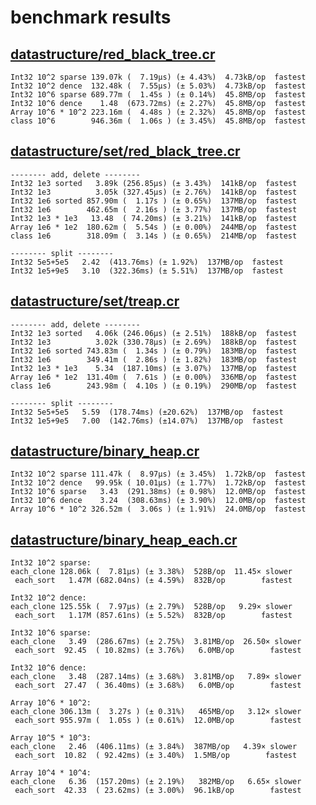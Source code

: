 # benchmark results

## [datastructure/red_black_tree.cr](https://github.com/yuruhi/crystal_lib/blob/master/benchmarks/datastructure/red_black_tree.cr)

```
Int32 10^2 sparse 139.07k (  7.19µs) (± 4.43%)  4.73kB/op  fastest
Int32 10^2 dence  132.48k (  7.55µs) (± 5.03%)  4.73kB/op  fastest
Int32 10^6 sparse 689.77m (  1.45s ) (± 0.14%)  45.8MB/op  fastest
Int32 10^6 dence    1.48  (673.72ms) (± 2.27%)  45.8MB/op  fastest
Array 10^6 * 10^2 223.16m (  4.48s ) (± 2.32%)  45.8MB/op  fastest
class 10^6        946.36m (  1.06s ) (± 3.45%)  45.8MB/op  fastest
```

## [datastructure/set/red_black_tree.cr](https://github.com/yuruhi/crystal_lib/blob/master/benchmarks/datastructure/set/red_black_tree.cr)

```
-------- add, delete --------
Int32 1e3 sorted   3.89k (256.85µs) (± 3.43%)  141kB/op  fastest
Int32 1e3          3.05k (327.45µs) (± 2.76%)  141kB/op  fastest
Int32 1e6 sorted 857.90m (  1.17s ) (± 0.65%)  137MB/op  fastest
Int32 1e6        462.65m (  2.16s ) (± 3.77%)  137MB/op  fastest
Int32 1e3 * 1e3   13.48  ( 74.20ms) (± 3.21%)  141kB/op  fastest
Array 1e6 * 1e2  180.62m (  5.54s ) (± 0.00%)  244MB/op  fastest
class 1e6        318.09m (  3.14s ) (± 0.65%)  214MB/op  fastest

-------- split --------
Int32 5e5+5e5   2.42  (413.76ms) (± 1.92%)  137MB/op  fastest
Int32 1e5+9e5   3.10  (322.36ms) (± 5.51%)  137MB/op  fastest
```

## [datastructure/set/treap.cr](https://github.com/yuruhi/crystal_lib/blob/master/benchmarks/datastructure/set/treap.cr)

```
-------- add, delete --------
Int32 1e3 sorted   4.06k (246.06µs) (± 2.51%)  188kB/op  fastest
Int32 1e3          3.02k (330.78µs) (± 2.69%)  188kB/op  fastest
Int32 1e6 sorted 743.83m (  1.34s ) (± 0.79%)  183MB/op  fastest
Int32 1e6        349.41m (  2.86s ) (± 1.82%)  183MB/op  fastest
Int32 1e3 * 1e3    5.34  (187.10ms) (± 3.07%)  137MB/op  fastest
Array 1e6 * 1e2  131.40m (  7.61s ) (± 0.00%)  336MB/op  fastest
class 1e6        243.98m (  4.10s ) (± 0.19%)  290MB/op  fastest

-------- split --------
Int32 5e5+5e5   5.59  (178.74ms) (±20.62%)  137MB/op  fastest
Int32 1e5+9e5   7.00  (142.76ms) (±14.07%)  137MB/op  fastest
```

## [datastructure/binary_heap.cr](https://github.com/yuruhi/crystal_lib/blob/master/benchmarks/datastructure/binary_heap.cr)

```
Int32 10^2 sparse 111.47k (  8.97µs) (± 3.45%)  1.72kB/op  fastest
Int32 10^2 dence   99.95k ( 10.01µs) (± 1.77%)  1.72kB/op  fastest
Int32 10^6 sparse   3.43  (291.38ms) (± 0.98%)  12.0MB/op  fastest
Int32 10^6 dence    3.24  (308.63ms) (± 3.90%)  12.0MB/op  fastest
Array 10^6 * 10^2 326.52m (  3.06s ) (± 1.91%)  24.0MB/op  fastest
```

## [datastructure/binary_heap_each.cr](https://github.com/yuruhi/crystal_lib/blob/master/benchmarks/datastructure/binary_heap_each.cr)

```
Int32 10^2 sparse: 
each_clone 128.06k (  7.81µs) (± 3.38%)  528B/op  11.45× slower
 each_sort   1.47M (682.04ns) (± 4.59%)  832B/op        fastest

Int32 10^2 dence: 
each_clone 125.55k (  7.97µs) (± 2.79%)  528B/op   9.29× slower
 each_sort   1.17M (857.61ns) (± 5.52%)  832B/op        fastest

Int32 10^6 sparse: 
each_clone   3.49  (286.67ms) (± 2.75%)  3.81MB/op  26.50× slower
 each_sort  92.45  ( 10.82ms) (± 3.76%)   6.0MB/op        fastest

Int32 10^6 dence: 
each_clone   3.48  (287.14ms) (± 3.68%)  3.81MB/op   7.89× slower
 each_sort  27.47  ( 36.40ms) (± 3.68%)   6.0MB/op        fastest

Array 10^6 * 10^2: 
each_clone 306.13m (  3.27s ) (± 0.31%)   465MB/op   3.12× slower
 each_sort 955.97m (  1.05s ) (± 0.61%)  12.0MB/op        fastest

Array 10^5 * 10^3: 
each_clone   2.46  (406.11ms) (± 3.84%)  387MB/op   4.39× slower
 each_sort  10.82  ( 92.42ms) (± 3.40%)  1.5MB/op        fastest

Array 10^4 * 10^4: 
each_clone   6.36  (157.20ms) (± 2.19%)   382MB/op   6.65× slower
 each_sort  42.33  ( 23.62ms) (± 3.00%)  96.1kB/op        fastest
```

